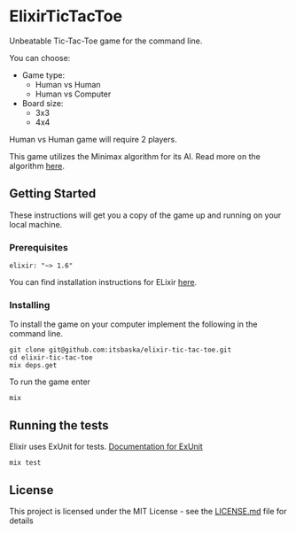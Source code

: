# ElixirTicTacToe

Unbeatable Tic-Tac-Toe game for the command line.

You can choose: 
* Game type:
  - Human vs Human
  - Human vs Computer
* Board size:
  - 3x3
  - 4x4

Human vs Human game will require 2 players.

This game utilizes the Minimax algorithm for its AI. Read more on the algorithm [here](https://en.wikipedia.org/wiki/Minimax).

## Getting Started

These instructions will get you a copy of the game up and running on your local machine.

### Prerequisites

```
elixir: "~> 1.6"
```
You can find installation instructions for ELixir [here](https://elixir-lang.org/install.html).

### Installing

To install the game on your computer implement the following in the command line.

```
git clone git@github.com:itsbaska/elixir-tic-tac-toe.git
cd elixir-tic-tac-toe
mix deps.get
```

To run the game enter

```mix```

## Running the tests
Elixir uses ExUnit for tests.
[Documentation for ExUnit](https://hexdocs.pm/ex_unit/ExUnit.html)

```mix test```


## License

This project is licensed under the MIT License - see the [LICENSE.md](LICENSE.md) file for details